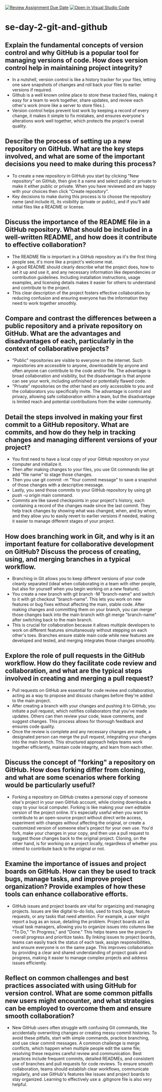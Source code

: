 [![Review Assignment Due Date](https://classroom.github.com/assets/deadline-readme-button-22041afd0340ce965d47ae6ef1cefeee28c7c493a6346c4f15d667ab976d596c.svg)](https://classroom.github.com/a/8wgCKhpZ)
[![Open in Visual Studio Code](https://classroom.github.com/assets/open-in-vscode-2e0aaae1b6195c2367325f4f02e2d04e9abb55f0b24a779b69b11b9e10269abc.svg)](https://classroom.github.com/online_ide?assignment_repo_id=18441851&assignment_repo_type=AssignmentRepo)
# se-day-2-git-and-github
## Explain the fundamental concepts of version control and why GitHub is a popular tool for managing versions of code. How does version control help in maintaining project integrity?
- In a nutshell, version control is like a history tracker for your files, letting one save snapshots of changes and roll back your files to earlier versions if required.
- Github is a well known online place to store these tracked files, making it easy for a team to work together, share updates, and review each other's work (more like a server to store files.).
- Version control helps prevent lost work by keeping a record of every change, it makes it simple to fix mistakes, and ensures everyone's alterations work well together, which protects the project's overall quality.
  
## Describe the process of setting up a new repository on GitHub. What are the key steps involved, and what are some of the important decisions you need to make during this process?
- To create a new repository in GitHub you start by clicking "New repository" on GitHub, then give it a name and select public or private to make it either public or private. When you have reviewed and are happy with your choices then click "Create repository".
- Key decisions to make during this process is to choose the repository name (and include it), its visibility (private or public), and if you'll add initial files like a README or license.

## Discuss the importance of the README file in a GitHub repository. What should be included in a well-written README, and how does it contribute to effective collaboration?
- The README file is important in a GitHub repository as it's the first thing people see, it's more like a project's welcome mat.
- A good README should clearly describe what the project does, how to set it up and use it, and any necessary information like dependencies or contribution guidelines. Including installation instructions, usage examples, and licensing details makes it easier for others to understand and contribute to the project.
- This clear description of the project fosters effective collaboration by reducing confusion and ensuring everyone has the information they need to work together smoothly.

## Compare and contrast the differences between a public repository and a private repository on GitHub. What are the advantages and disadvantages of each, particularly in the context of collaborative projects?
- "Public" repositories are visible to everyone on the internet. Such repositories are accessible to anyone, downloadable by anyone and often anyone can contribute to the code and/or file. The advantage is broad collaboration and visibility, but the disadvantage is that anyone can see your work, including unfinished or potentially flawed code.
- "Private" repositories on the other hand are only accessible to you and the collaborators you specifically invite. The advantage is control and privacy, allowing safe collaboration within a team, but the disadvantage is limited reach and potential contributions from the wider community.

## Detail the steps involved in making your first commit to a GitHub repository. What are commits, and how do they help in tracking changes and managing different versions of your project?
 - You first need to have a local copy of your GitHub repository on your computer and initialize it.
 - Then after making changes to your files, you use Git commands like git add "file name" to stage those changes.
 - Then you use git commit -m "Your commit message" to save a snapshot of those changes with a descriptive message.
 - Lastly, you send those commits to your GitHub repository by using git push -u origin main command.
 - Commits are like saved checkpoints in your project's history, each containing a record of the changes made since the last commit. They help track changes by showing what was changed, when, and by whom, and they allow you to easily revert to earlier versions if needed, making it easier to manage different stages of your project.

## How does branching work in Git, and why is it an important feature for collaborative development on GitHub? Discuss the process of creating, using, and merging branches in a typical workflow.
- Branching in Git allows you to keep different versions of your code cleanly separated (ideal when collaborating in a team with other people, but also for yourself when you begin working on a new feature).
- You create a new branch with git branch -M "branch-name" and switch to it with git checkout "branch-name". This lets you work on new features or bug fixes without affecting the main, stable code. After making changes and committing them on your branch, you can merge those changes back into the main branch with git merge "branch-name" after switching back to the main branch.
- This is crucial for collaboration because it allows multiple developers to work on different features simultaneously without stepping on each other's toes. Branches ensure stable main code while new features are developed and tested, and merging integrates those changes smoothly.

## Explore the role of pull requests in the GitHub workflow. How do they facilitate code review and collaboration, and what are the typical steps involved in creating and merging a pull request?
- Pull requests on GitHub are essential for code review and collaboration, acting as a way to propose and discuss changes before they're added to the main project.
- After creating a branch with your changes and pushing it to GitHub, you initiate a pull request, which notifies collaborators that you've made updates. Others can then review your code, leave comments, and suggest changes. This process allows for thorough feedback and ensures code quality.
- Once the review is complete and any necessary changes are made, a designated person can merge the pull request, integrating your changes into the main branch. This structured approach helps teams work together efficiently, maintain code integrity, and learn from each other.

## Discuss the concept of "forking" a repository on GitHub. How does forking differ from cloning, and what are some scenarios where forking would be particularly useful?
- Forking a repository on GitHub creates a personal copy of someone else's project in your own GitHub account, while cloning downloads a copy to your local computer. Forking is like making your own editable version of the project online. It's especially useful when you want to contribute to an open-source project without direct write access, experiment with changes without affecting the original, or create a customized version of someone else's project for your own use. You'd fork, make your changes in your copy, and then use a pull request to suggest those changes back to the original project. Cloning, on the other hand, is for working on a project locally, regardless of whether you intend to contribute back to the original or not.

## Examine the importance of issues and project boards on GitHub. How can they be used to track bugs, manage tasks, and improve project organization? Provide examples of how these tools can enhance collaborative efforts.
- GitHub issues and project boards are vital for organizing and managing projects. Issues are like digital to-do lists, used to track bugs, feature requests, or any tasks that need attention. For example, a user might report a bug as an issue, detailing the problem. Project boards act as visual task managers, allowing you to organize issues into columns like "To Do," "In Progress," and "Done." This helps teams see the project's overall progress and prioritize tasks. By linking issues to project boards, teams can easily track the status of each task, assign responsibilities, and ensure everyone is on the same page. This improves collaboration by providing a clear and shared understanding of project goals and progress, making it easier to manage complex projects and address issues efficiently.

## Reflect on common challenges and best practices associated with using GitHub for version control. What are some common pitfalls new users might encounter, and what strategies can be employed to overcome them and ensure smooth collaboration?
- New GitHub users often struggle with confusing Git commands, like accidentally overwriting changes or creating messy commit histories. To avoid these pitfalls, start with simple commands, practice branching, and use clear commit messages. A common challenge is merge conflicts, which happen when multiple people edit the same file; resolving these requires careful review and communication. Best practices include frequent commits, detailed READMEs, and consistent use of branches and pull requests for code reviews. To ensure smooth collaboration, teams should establish clear workflows, communicate regularly, and use GitHub's features like issues and project boards to stay organized. Learning to effectively use a .gitignore file is also very helpful.
